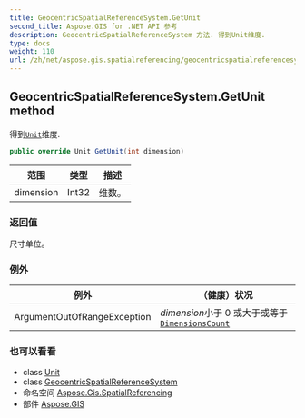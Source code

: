 ```yaml
---
title: GeocentricSpatialReferenceSystem.GetUnit
second_title: Aspose.GIS for .NET API 参考
description: GeocentricSpatialReferenceSystem 方法. 得到Unit维度.
type: docs
weight: 110
url: /zh/net/aspose.gis.spatialreferencing/geocentricspatialreferencesystem/getunit/
---
```

## GeocentricSpatialReferenceSystem.GetUnit method

得到[`Unit`](../../unit/)维度.

```csharp
public override Unit GetUnit(int dimension)
```

| 范围 | 类型 | 描述 |
| --- | --- | --- |
| dimension | Int32 | 维数。 |

### 返回值

尺寸单位。

### 例外

| 例外 | （健康）状况 |
| --- | --- |
| ArgumentOutOfRangeException | *dimension*小于 0 或大于或等于[`DimensionsCount`](../dimensionscount/) |

### 也可以看看

* class [Unit](../../unit/)
* class [GeocentricSpatialReferenceSystem](../)
* 命名空间 [Aspose.Gis.SpatialReferencing](../../geocentricspatialreferencesystem/)
* 部件 [Aspose.GIS](../../../)


